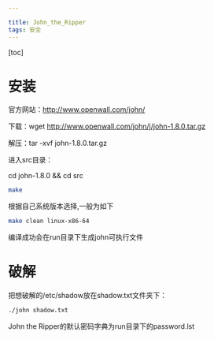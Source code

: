 ```yaml
---

title: John_the_Ripper
tags: 安全
---
```


[toc]

# 安装

官方网站：http://www.openwall.com/john/

下载：wget http://www.openwall.com/john/j/john-1.8.0.tar.gz

解压：tar -xvf john-1.8.0.tar.gz

进入src目录：

cd john-1.8.0 && cd src

```bash
make
```

根据自己系统版本选择,一般为如下

```bash
make clean linux-x86-64
```

编译成功会在run目录下生成john可执行文件

# 破解

把想破解的/etc/shadow放在shadow.txt文件夹下：

```bash
./john shadow.txt
```

John the Ripper的默认密码字典为run目录下的password.lst